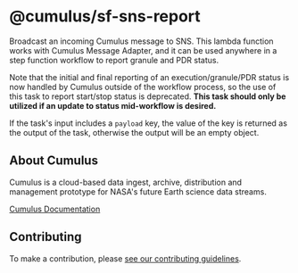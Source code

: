 # @cumulus/sf-sns-report

Broadcast an incoming Cumulus message to SNS.  This lambda function works with Cumulus Message Adapter, and it can be used anywhere in a step function workflow to report granule and PDR status.

Note that the initial and final reporting of an execution/granule/PDR status is now handled by Cumulus outside of the workflow process, so the use of this task to report start/stop status is deprecated. **This task should only be utilized if an update to status mid-workflow is desired.**

If the task's input includes a `payload` key, the value of the key is returned as the output of the task, otherwise the output will be an empty object.

## About Cumulus

Cumulus is a cloud-based data ingest, archive, distribution and management prototype for NASA's future Earth science data streams.

[Cumulus Documentation](https://nasa.github.io/cumulus)

## Contributing

To make a contribution, please [see our contributing guidelines](https://github.com/nasa/cumulus/blob/master/CONTRIBUTING.md).
